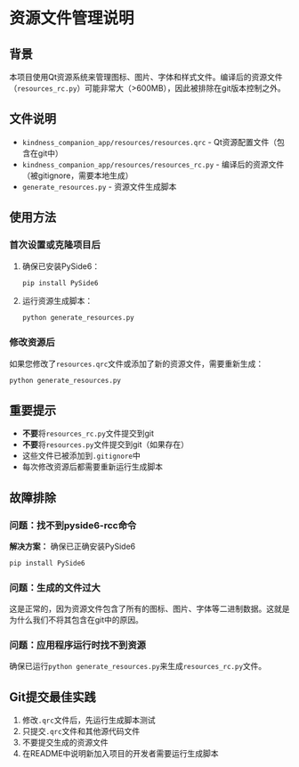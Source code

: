# 资源文件管理说明

## 背景

本项目使用Qt资源系统来管理图标、图片、字体和样式文件。编译后的资源文件（`resources_rc.py`）可能非常大（>600MB），因此被排除在git版本控制之外。

## 文件说明

- `kindness_companion_app/resources/resources.qrc` - Qt资源配置文件（包含在git中）
- `kindness_companion_app/resources/resources_rc.py` - 编译后的资源文件（被gitignore，需要本地生成）
- `generate_resources.py` - 资源文件生成脚本

## 使用方法

### 首次设置或克隆项目后

1. 确保已安装PySide6：
   ```bash
   pip install PySide6
   ```

2. 运行资源生成脚本：
   ```bash
   python generate_resources.py
   ```

### 修改资源后

如果您修改了`resources.qrc`文件或添加了新的资源文件，需要重新生成：

```bash
python generate_resources.py
```

## 重要提示

- **不要**将`resources_rc.py`文件提交到git
- **不要**将`resources.py`文件提交到git（如果存在）
- 这些文件已被添加到`.gitignore`中
- 每次修改资源后都需要重新运行生成脚本

## 故障排除

### 问题：找不到pyside6-rcc命令
**解决方案：** 确保已正确安装PySide6
```bash
pip install PySide6
```

### 问题：生成的文件过大
这是正常的，因为资源文件包含了所有的图标、图片、字体等二进制数据。这就是为什么我们不将其包含在git中的原因。

### 问题：应用程序运行时找不到资源
确保已运行`python generate_resources.py`来生成`resources_rc.py`文件。

## Git提交最佳实践

1. 修改`.qrc`文件后，先运行生成脚本测试
2. 只提交`.qrc`文件和其他源代码文件
3. 不要提交生成的资源文件
4. 在README中说明新加入项目的开发者需要运行生成脚本